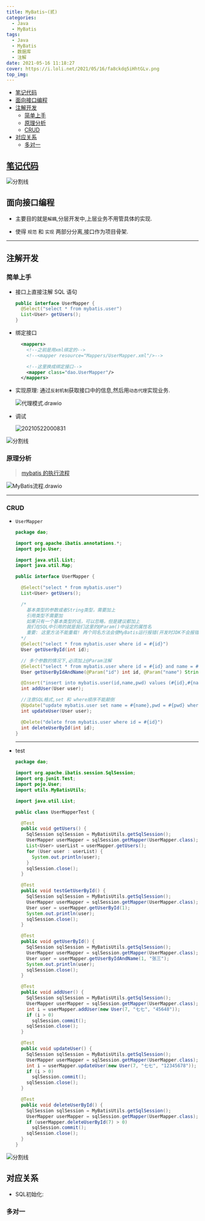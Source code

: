 ```yaml
---
title: MyBatis~(贰)
categories:
  - Java
  - MyBatis
tags:
  - Java
  - MyBatis
  - 数据库
  - 注解
date: 2021-05-16 11:18:27
cover: https://i.loli.net/2021/05/16/fa8ckdq5iHhtGLv.png
top_img:
---
```


<!--
 * @?: *********************************************************************
 * @Author: Weidows
 * @LastEditors: Weidows
 * @LastEditTime: 2021-06-23 15:12:45
 * @FilePath: \Weidowsd:\Game\Github\Blog-private\source\_posts\Java\MyBatis\3.md
 * @Description:
 * @!: *********************************************************************
-->

- [笔记代码](#笔记代码)
- [面向接口编程](#面向接口编程)
- [注解开发](#注解开发)
  - [简单上手](#简单上手)
  - [原理分析](#原理分析)
  - [CRUD](#crud)
- [对应关系](#对应关系)
  - [多对一](#多对一)

## [笔记代码](https://github.com/Weidows/Weidows/blob/09b2ed9b8e2b87709f36228e0ce46fe977534ce9/MyBatis/)

![分割线](https://cdn.jsdelivr.net/gh/Weidows/Images/img/divider.png)

## 面向接口编程

- 主要目的就是`解耦`,分层开发中,上层业务不用管具体的实现.

- 使得 `规范` 和 `实现` 两部分分离,接口作为项目骨架.

---

## 注解开发

### 简单上手

- 接口上直接注解 SQL 语句

  ```java
  public interface UserMapper {
    @Select("select * from mybatis.user")
    List<User> getUsers();
  }
  ```

- 绑定接口

  ```xml
    <mappers>
      <!--之前是用xml绑定的-->
      <!--<mapper resource="Mappers/UserMapper.xml"/>-->

      <!--这里换成绑定接口-->
      <mapper class="dao.UserMapper"/>
    </mappers>
  ```

- 实现原理: 通过`反射机制`获取接口中的信息,然后用`动态代理`实现业务.

  <img src="https://i.loli.net/2021/05/22/dCVzKFnXZ9c7ISY.png" alt="代理模式.drawio" />

- 调试

  <img src="https://i.loli.net/2021/05/22/WEvNxfeOLcr3Js1.png" alt="20210522000831" />

![分割线](https://cdn.jsdelivr.net/gh/Weidows/Images/img/divider.png)

### 原理分析

> [mybatis 的执行流程](https://blog.csdn.net/qq_38270106/article/details/93398694)

<img src="https://i.loli.net/2021/05/22/zTEReYFDZbnpK4C.png" alt="MyBatis流程.drawio" />

---

### CRUD

- `UserMapper`

  ```java
  package dao;

  import org.apache.ibatis.annotations.*;
  import pojo.User;

  import java.util.List;
  import java.util.Map;

  public interface UserMapper {

    @Select("select * from mybatis.user")
    List<User> getUsers();

    /*
      基本类型的参数或者String类型，需要加上
      引用类型不需要加
      如果只有一个基本类型的话，可以忽略，但是建议都加上
      我们在SQL中引用的就是我们这里的@Param()中设定的属性名
      重要: 这里方法不能重载! 两个同名方法会使MyBatis运行报错(开发时JDK不会报错)
    */
    @Select("select * from mybatis.user where id = #{id}")
    User getUserById(int id);

    // 多个参数的情况下,必须加上@Param注解
    @Select("select * from mybatis.user where id = #{id} and name = #{name}")
    User getUserByIdAndName(@Param("id") int id, @Param("name") String name);

    @Insert("insert into mybatis.user(id,name,pwd) values (#{id},#{name},#{pwd})")
    int addUser(User user);

    //注意SQL格式,set 和 where顺序不能颠倒
    @Update("update mybatis.user set name = #{name},pwd = #{pwd} where id = #{id}")
    int updateUser(User user);

    @Delete("delete from mybatis.user where id = #{id}")
    int deleteUserById(int id);
  }
  ```

  ***

- test

  ```java
  package dao;

  import org.apache.ibatis.session.SqlSession;
  import org.junit.Test;
  import pojo.User;
  import utils.MyBatisUtils;

  import java.util.List;

  public class UserMapperTest {

    @Test
    public void getUsers() {
      SqlSession sqlSession = MyBatisUtils.getSqlSession();
      UserMapper userMapper = sqlSession.getMapper(UserMapper.class);
      List<User> userList = userMapper.getUsers();
      for (User user : userList) {
        System.out.println(user);
      }
      sqlSession.close();
    }

    @Test
    public void testGetUserById() {
      SqlSession sqlSession = MyBatisUtils.getSqlSession();
      UserMapper userMapper = sqlSession.getMapper(UserMapper.class);
      User user = userMapper.getUserById(1);
      System.out.println(user);
      sqlSession.close();
    }

    @Test
    public void getUserById() {
      SqlSession sqlSession = MyBatisUtils.getSqlSession();
      UserMapper userMapper = sqlSession.getMapper(UserMapper.class);
      User user = userMapper.getUserByIdAndName(1, "张三");
      System.out.println(user);
      sqlSession.close();
    }

    @Test
    public void addUser() {
      SqlSession sqlSession = MyBatisUtils.getSqlSession();
      UserMapper userMapper = sqlSession.getMapper(UserMapper.class);
      int i = userMapper.addUser(new User(7, "七七", "45648"));
      if (i > 0)
        sqlSession.commit();
      sqlSession.close();
    }

    @Test
    public void updateUser() {
      SqlSession sqlSession = MyBatisUtils.getSqlSession();
      UserMapper userMapper = sqlSession.getMapper(UserMapper.class);
      int i = userMapper.updateUser(new User(7, "七七", "12345678"));
      if (i > 0)
        sqlSession.commit();
      sqlSession.close();
    }

    @Test
    public void deleteUserById() {
      SqlSession sqlSession = MyBatisUtils.getSqlSession();
      UserMapper userMapper = sqlSession.getMapper(UserMapper.class);
      if (userMapper.deleteUserById(7) > 0)
        sqlSession.commit();
      sqlSession.close();
    }
  }
  ```


![分割线](https://cdn.jsdelivr.net/gh/Weidows/Images/img/divider.png)

## 对应关系

- SQL初始化:


### 多对一
